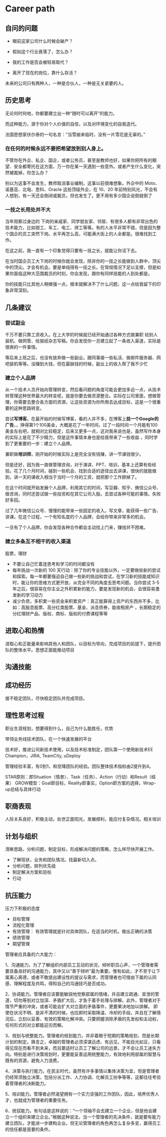 # Career path

## 自问的问题

- 眼前这家公司什么时候会破产？

- 假如这个行业衰落了，怎么办？

- 我的工作是否会被轻易取代？

- 离开了现在的岗位，靠什么存活？

未来的公司只有两种人，一种是合伙人，一种是无关紧要的人。

## 历史思考

无论何时何地，你都要建立出一种“随时可以离开”的能力。

而这种能力，源于你对个人价值的自信，以及对环境变化的自我迭代。

法国思想家伏尔泰的一句名言：“当雪崩来临时，没有一片雪花是无辜的。”

### 在任何的时候永远不要把希望放到别人身上。

不管你在外企、私企、国企，或者公务员，甚至是教师也好，如果你把所有的期望、安全都寄托在这方面，万一你在某一天遇到一些意外。或者产生什么变化，突然被裁掉，你怎么办？

别以为这事不会发生，教师取消事业编制，这事以前很难想象。外企中的 Moto、诺基亚、北电、思科、Oracle 这些顶级外企，在 10、20 年前特别风光，不会有人想到，有一天还会倒闭或裁员，但也发生了。更不用有多少国企说倒就倒了

### 一技之长用处并不大

当年观察过身边的 下岗的亲戚家、同学朋友家、邻居、有很多人都有非常出色的技术能力，比如钳工、车工、电工、焊工等等。有的人水平非常不错，但是因为整个国企的员工突然下岗。水平再怎么高，可能满大街上的人全都是。很难找到工作。

在这之前，我一直有一个印象觉得只要有一技之长，就能让你活下去。

在当时国企员工大下岗的时候你就会发现，除非你的一技之长能做到人群中，顶尖中的顶尖。才会有机会。要是单纯得有一技之长。在常规情况下足以支撑，但是如果你面临这种大范围裁员的时刻，你会发现，跟你有同样技能的人到处都是。

你的技能只比其他人稍微强一点，根本就解决不了什么问题，这一点给我留下的印象非常深刻。

## 几条建议

### 尝试副业

千万不要只靠工资收入。在上大学的时候就已经开始通过各种方式做兼职 给别人装机、做网管、给报纸杂志写稿。你会发现你一旦建立起了一条收入渠道，实际是很爽的一件事情。

等后来上班之后，也没有放弃做一些副业。跟同事接一些私活、做邮件服务器、网吧装机等等。没赚到大钱，但在最缺钱的时候，副业上的收入帮了我不少忙

### 建立个人品牌

从一个技术人员开始向管理转变，然后看问题的角度可能会更加多远一点，从技术转管理这种世界最大的转变呢，就是你要去做资源整合。实际在公司里面，想做管理，你需要去整合各方面的资源，让这些资源为你所用去达成目标，这是一个很重要的这种思路转变。

尝试**写博客**。在最开始的时候写博客，看的人并不多，在博客上**挂一个Google的广告**，，挣得第1个100美金，大概是花了一年时间，过了一段时间一个月能有100美金左右吧，就相对比较稳定，后来又更多一点，这对我来说也是，虽然写作本身的实际上是花了不少精力，但是这件事情本身也是给我带来了一些收益 ，同时学到了更重要的一步：建立个人品牌。

兼职做**培训师**，刚开始的时候实际上是完全没有钱赚，讲一节课钱很少。

但是还好，因为我一直做管理咨询，对于演讲、PPT、培训，基本上还算有些经验。花了几个月时间，碰到一些机会、找到合适的途径出去讲课，很快的就能做到，讲一天的课收入相当于当时一个月的工资，就把那个工作辞掉了。

在这个时间就开始发展个人品牌，利用其它的时间，写豆瓣、知乎、微信公众号、做咨询，同时还尝试做一些投资和在其它公司入股。去尝试各种可能的事情。失败好多回。

过了几年微信公众号、慢慢的能带来一些固定的收入。写文章，能获得一些广告、讲课。在这个过程，一个有知名度的个人品牌，会给你带来非常多的机会。

一旦有了个人品牌，你会发现各种合作都会主动找上门来，赚钱并不困难。

### 建立多条互不相干的收入渠道

股票，理财

- 不要让自己忙着连思考和学习的时间都没有
- 每年挑战一次新的 100 天行动：除了你的专业技能以外，一定要做些新的尝试和探索。每一年都要强迫自己做一些新的挑战和尝试，在学习新的技能或知识时，能让你的思维方式更开放，从完全不同的角度去思考问题。当你尝试 3-5 年之后，很容易在你主业之外积累新的能力，要是发现新的机会，会很容易激发新的学习动力
- 减少负债，多积累一些资金来积累资产：真正能算得上资产的东西并不多，比如：高股息股票、高分红类股票、基金、派息债券，能收租房产 ，长期稳定的分红理财产品、版权、商标、版权的付费课程等等


## 进取心和热情

进取心和正能量来影响其他人和团队，以目标为导向，完成项目的前提下，提升团队的整体水平。思想正面能推动项目

## 沟通技能

## 成功经历

接不稳定团队，尽快稳定团队并完成项目。

## 理性思考过程

职业生涯规划，想要得到什么，自己为什么能胜任，优势

带领业务线技术团队，在一个快速发展的平台

技术好，推进公司新技术使用，以及技术标准制定，团队第一个使用新技术EE Champion，JIRA, TeamCity, uDeploy

管理经验丰富，有0到1，和空降团队的经验。团队整体技术指标由2提升到4。

STAR原则：即Situation（情景）、Task（任务）、Action（行动）和Result（结果）
GROW模型：Goal即目标，Reality即事实，Option即方案的选择，Wrap-up总结与具体行动

## 职商表现

人际关系良好，积极主动，处世正面阳光，发展顺利，能应付复杂情况。相关培训

## 计划与组织

清晰思路，分析问题，制定目标，形成解决问题的策略，怎么样尽快开展工作。

- 了解现状，业务和团队情况。找最新切入点。
- 分析问题，排列优先级
- 制定解决方案和目标
- 行动

## 抗压能力

压力下积极的态度

- 目标管理
- 流程化管理
- 有效管理： 有效管理就是针对具体团队，在适当的时机，做出正确的决策
- 绩效管理
- 期望管理

管理者应具备的六大能力：

1、沟通能力。为了了解组织内部员工互动的状况，倾听职员心声，一个管理者需要具备良好的沟通能力，其中又以“善于倾听”最为重要。惟有如此，才不至于让下属离心离德，或者不敢提出建设性的提议与需求，而管理者也可借由下属的认同感、理解程度及共鸣，得知自己的沟通技巧是否成功。

2、协调能力。管理者应该要能敏锐地觉察部属的情绪，并且建立疏通、宣泄的管道，切勿等到对立加深、矛盾扩大后，才急于着手处理与排解。此外，管理者对于情节严重的冲突，或者可能会扩大对立面的矛盾事件，更要果决地加以排解。
即使在状况不明、是非不清的时候，也应即时采取降温、冷却的手段，并且在了解情况后，立刻以妥善、有效的策略化解冲突。只要把握消除矛盾的先发权和主动权，任何形式的对立都能迎刃而解。

3、规划与统整能力。管理者的规划能力，并非着眼于短期的策略规划，而是长期计划的制定。换言之，卓越的管理者必须深谋远虑、有远见，不能目光如豆，只看得见现在而看不到未来，而且要适时让员工了解公司的远景，才不会让员工迷失方向。特别是进行决策规划时，更要能妥善运用统整能力，有效地利用部属的智慧与既有的资源，避免人力浪费。

4、决策与执行能力。在民主时代，虽然有许多事情以集体决策为宜，但是管理者仍经常须独立决策，包括分派工作、人力协调、化解员工纷争等等，这都往往考验着管理者的决断能力。

5、培训能力。管理者必然渴望拥有一个实力坚强的工作团队，因此，培养优秀人才，也就成为管理者的重要任务。

6、统驭能力。有句话是这样说的：“一个领袖不会去建立一个企业，但是他会建立一个组织来建立企业。”根据这种说法，当一个管理者的先决条件，就是要有能力建立团队，才能进一步建构企业。但无论管理者的角色再怎么复杂多变，赢得员工的信任都是首要的条件。 